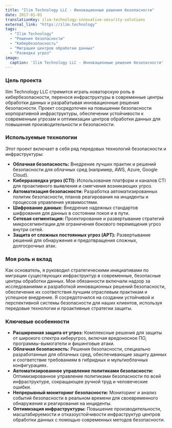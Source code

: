 ```yaml
---
title: "Ilim Technology LLC - Инновационные решения безопасности"
date: 2017-01-01
translationKey: ilim-technology-innovative-security-solutions
external_link: "https://ilim.technology"
tags:
  - "Ilim Technology"
  - "Решения безопасности"
  - "Кибербезопасность"
  - "Миграция центров обработки данных"
  - "Разведка угроз"
image:
  caption: 'Ilim Technology LLC - Инновационные решения безопасности'
---
```


### Цель проекта
Ilim Technology LLC стремится играть новаторскую роль в кибербезопасности, перенося инфраструктуры в современные центры обработки данных и разрабатывая инновационные решения безопасности. Проект сосредоточен на повышении безопасности корпоративной инфраструктуры, обеспечении устойчивости к современным угрозам и оптимизации центров обработки данных для повышения производительности и безопасности.

### Используемые технологии
Этот проект включает в себя ряд передовых технологий безопасности и инфраструктуры:
- **Облачная безопасность:** Внедрение лучших практик и решений безопасности для облачных сред (например, AWS, Azure, Google Cloud).
- **Киберразведка угроз (CTI):** Использование платформ и каналов CTI для проактивного выявления и смягчения возникающих угроз.
- **Автоматизация безопасности:** Разработка автоматизированных политик безопасности, планов реагирования на инциденты и процессов управления уязвимостями.
- **Шифрование данных:** Внедрение надежных стандартов шифрования для данных в состоянии покоя и в пути.
- **Сетевая сегментация:** Проектирование и развертывание стратегий микросегментации для ограничения бокового перемещения угроз внутри сетей.
- **Защита от сложных постоянных угроз (APT):** Развертывание решений для обнаружения и предотвращения сложных, долгосрочных атак.

### Моя роль и вклад
Как основатель, я руководил стратегическими инициативами по миграции существующих инфраструктур в современные, безопасные центры обработки данных. Мои обязанности включали надзор за исследованиями и разработкой инновационных решений безопасности, обеспечение их соответствия лучшим отраслевым практикам и успешное внедрение. Я сосредоточился на создании устойчивой и перспективной системы безопасности для наших клиентов, используя передовые технологии и проактивные стратегии защиты.

### Ключевые особенности
- **Расширенная защита от угроз:** Комплексные решения для защиты от широкого спектра киберугроз, включая вредоносное ПО, программы-вымогатели и фишинговые атаки.
- **Облачная безопасность:** Решения безопасности, специально разработанные для облачных сред, обеспечивающие защиту данных и соответствие требованиям в гибридных и мультиоблачных конфигурациях.
- **Автоматизированное управление политиками безопасности:** Оптимизированное управление политиками безопасности по всей инфраструктуре, сокращающее ручной труд и человеческие ошибки.
- **Непрерывный мониторинг безопасности:** Мониторинг и анализ событий безопасности в реальном времени для своевременного обнаружения и реагирования на инциденты.
- **Оптимизация инфраструктуры:** Повышение производительности, масштабируемости и отказоустойчивости инфраструктур центров обработки данных с помощью современных методов безопасности.
